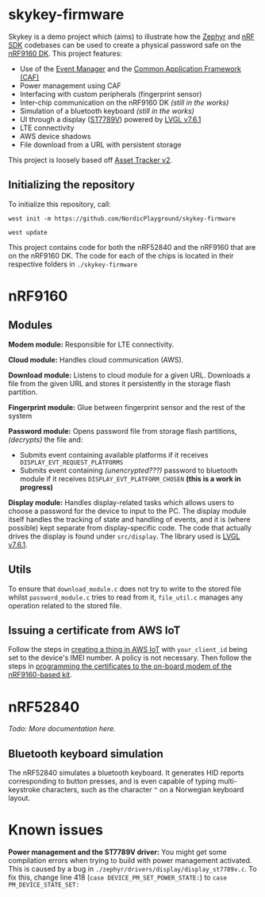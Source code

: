 # skykey-firmware

Skykey is a demo project which (aims) to illustrate how the [Zephyr](https://github.com/zephyrproject-rtos/zephyr) and [nRF SDK](https://github.com/nrfconnect/sdk-nrf) codebases can be used to create a physical password safe on the [nRF9160 DK](https://www.nordicsemi.com/Products/Development-hardware/nRF9160-DK/GetStarted). This project features:
* Use of the [Event Manager](https://developer.nordicsemi.com/nRF_Connect_SDK/doc/latest/nrf/libraries/others/event_manager.html#event-manager) and the [Common Application Framework (CAF)](https://developer.nordicsemi.com/nRF_Connect_SDK/doc/latest/nrf/libraries/caf/caf_overview.html)
* Power management using CAF
* Interfacing with custom peripherals (fingerprint sensor)
* Inter-chip communication on the nRF9160 DK *(still in the works)*
* Simulation of a bluetooth keyboard *(still in the works)*
* UI through a display ([ST7789V](https://www.adafruit.com/product/4313)) powered by [LVGL v7.6.1](https://github.com/lvgl/lvgl/releases/tag/v7.6.1)
* LTE connectivity
* AWS device shadows
* File download from a URL with persistent storage


This project is loosely based off [Asset Tracker v2](https://github.com/nrfconnect/sdk-nrf/tree/38462c95c073106c0c2a70e8f7c6755e3e826094/applications/asset_tracker_v2).
## Initializing the repository

To initialize this repository, call:

``west init -m https://github.com/NordicPlayground/skykey-firmware``

``west update``

This project contains code for both the nRF52840 and the nRF9160 that are on the nRF9160 DK. The code for each of the chips is located in their respective folders in ``./skykey-firmware``

# nRF9160
## Modules
**Modem module:**
Responsible for LTE connectivity.

**Cloud module:** Handles cloud communication (AWS).

**Download module:** Listens to cloud module for a given URL. Downloads a file from the given URL and stores it persistently in the storage flash partition.

**Fingerprint module:** Glue between fingerprint sensor and the rest of the system

**Password module:** Opens password file from storage flash partitions, *(decrypts)* the file and:
* Submits event containing available platforms if it receives `	DISPLAY_EVT_REQUEST_PLATFORMS`
* Submits event containing *(unencrypted???)* password to bluetooth module if it receives `DISPLAY_EVT_PLATFORM_CHOSEN` **(this is a work in progress)**

**Display module:** Handles display-related tasks which allows users to choose a password for the device to input to the PC. The display module itself handles the tracking of state and handling of events, and it is (where possible) kept separate from display-specific code. The code that actually drives the display is found under `src/display`. The library used is [LVGL v7.6.1](https://github.com/lvgl/lvgl/releases/tag/v7.6.1). 

## Utils
To ensure that `download_module.c` does not try to write to the stored file whilst `password_module.c` tries to read from it, `file_util.c` manages any operation related to the stored file.
## Issuing a certificate from AWS IoT
Follow the steps in [creating a thing in AWS IoT](https://developer.nordicsemi.com/nRF_Connect_SDK/doc/latest/nrf/samples/nrf9160/aws_fota/README.html#creating-a-thing-in-aws-iot) with `your_client_id` being set to the device's IMEI number. A policy is not necessary. Then follow the steps in [programming the certificates to the on-board modem of the nRF9160-based kit](https://developer.nordicsemi.com/nRF_Connect_SDK/doc/latest/nrf/libraries/networking/aws_iot.html#programming-the-certificates-to-the-on-board-modem-of-the-nrf9160-based-kit).


# nRF52840
*Todo: More documentation here.*
## Bluetooth keyboard simulation
The nRF52840 simulates a bluetooth keyboard. It generates HID reports corresponding to button presses, and is even capable of typing multi-keystroke characters, such as the character `^` on a Norwegian keyboard layout. 
# Known issues
**Power management and the ST7789V driver:** 
You might get some compilation errors when trying to build with power management activated. This is caused by a bug in `./zephyr/drivers/display/display_st7789v.c`. To fix this, change line 418 (`case DEVICE_PM_SET_POWER_STATE:`) to `case PM_DEVICE_STATE_SET:`